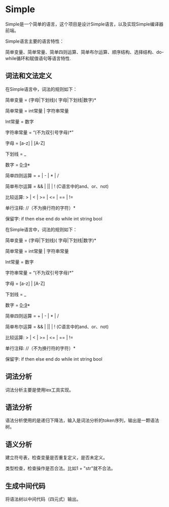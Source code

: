 # Simple
Simple是一个简单的语言，这个项目是设计Simple语言，以及实现Simple编译器前端。

Simple语言主要的语言特性：

简单变量、简单常量、简单四则运算、简单布尔运算、顺序结构、选择结构、do-while循环和赋值语句等语言特性.



## 词法和文法定义

在Simple语言中，词法的规则如下：

简单变量 = (字母|下划线)( 字母|下划线|数字)*

简单常量 = int常量 | 字符串常量

Int常量 = 数字

字符串常量 = “(不为双引号字母)*”

字母 = [a-z] | [A-Z]

下划线 = _

数字 = [0-9]( [0-9])* 

简单四则运算 = + | - | * | /

简单布尔运算 = && | || | ! (C语言中的and、or、not)

比较运算: > | < | >= | <= | == | !=

单行注释: //（不为换行符的字符）*

保留字: if then else end do while int string bool



在Simple语言中，词法的规则如下：

简单变量 = (字母|下划线)( 字母|下划线|数字)*

简单常量 = int常量 | 字符串常量

Int常量 = 数字

字符串常量 = “(不为双引号字母)*”

字母 = [a-z] | [A-Z]

下划线 = _

数字 = [0-9]( [0-9])*

 

简单四则运算 = + | - | * | /

简单布尔运算 = && | || | ! (C语言中的and、or、not)

比较运算: > | < | >= | <= | == | !=

单行注释: //（不为换行符的字符）*

保留字: if then else end do while int string bool



## 词法分析

词法分析主要是使用lex工具实现。



## 语法分析

语法分析使用的是递归下降法，输入是词法分析的token序列，输出是一颗语法树。



## 语义分析

建立符号表，检查变量是否重复定义，是否未定义。

类型检查，检查操作是否合法。比如1 + "str"就不合法。



## 生成中间代码

将语法树以中间代码（四元式）输出。

